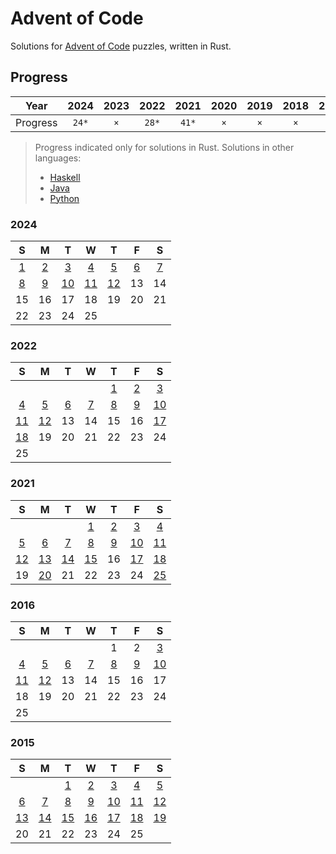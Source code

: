 # Advent of Code

Solutions for [Advent of Code](<https://adventofcode.com/>) puzzles, written in Rust.

## Progress

|   Year   | 2024  | 2023  | 2022  | 2021  | 2020 | 2019 | 2018 | 2017 | 2016  | 2015  |
|:--------:|:-----:|:-----:|:-----:|:-----:|:----:|:----:|:----:|:----:|:-----:|:-----:|
| Progress | `24*` |  `×`  | `28*` | `41*` | `×`  | `×`  | `×`  | `2*` | `20*` | `38*` |

> Progress indicated only for solutions in Rust. Solutions in other languages:
> - [Haskell](https://github.com/jontmy/aoc-haskell)
> - [Java](https://github.com/jontmy/aoc-java)
> - [Python](https://github.com/jontmy/aoc-python)

### 2024

| S | M | T | W | T | F | S |
|:-:|:-:|:-:|:-:|:-:|:-:|:-:|
| [1](https://github.com/jontmy/aoc-rust/blob/master/src/aoc2024/day01.rs) | [2](https://github.com/jontmy/aoc-rust/blob/master/src/aoc2024/day02.rs) | [3](https://github.com/jontmy/aoc-rust/blob/master/src/aoc2024/day03.rs) | [4](https://github.com/jontmy/aoc-rust/blob/master/src/aoc2024/day04.rs) | [5](https://github.com/jontmy/aoc-rust/blob/master/src/aoc2024/day05.rs) | [6](https://github.com/jontmy/aoc-rust/blob/master/src/aoc2024/day06.rs) | [7](https://github.com/jontmy/aoc-rust/blob/master/src/aoc2024/day07.rs) |
| [8](https://github.com/jontmy/aoc-rust/blob/master/src/aoc2024/day08.rs) | [9](https://github.com/jontmy/aoc-rust/blob/master/src/aoc2024/day09.rs) | [10](https://github.com/jontmy/aoc-rust/blob/master/src/aoc2024/day10.rs) | [11](https://github.com/jontmy/aoc-rust/blob/master/src/aoc2024/day11.rs) | [12](https://github.com/jontmy/aoc-rust/blob/master/src/aoc2024/day12.rs) | 13 | 14 |
| 15 | 16 | 17 | 18 | 19 | 20 | 21 |
| 22 | 23 | 24 | 25 |

### 2022

|                                     S                                     |                                     M                                     |                                    T                                     |                                    W                                     |                                    T                                     |                                    F                                     |                                     S                                     |
|:-------------------------------------------------------------------------:|:-------------------------------------------------------------------------:|:------------------------------------------------------------------------:|:------------------------------------------------------------------------:|:------------------------------------------------------------------------:|:------------------------------------------------------------------------:|:-------------------------------------------------------------------------:|
|                                                                           |                                                                           |                                                                          |                                                                          | [1](https://github.com/jontmy/aoc-rust/blob/master/src/aoc2022/day01.rs) | [2](https://github.com/jontmy/aoc-rust/blob/master/src/aoc2022/day02.rs) | [3](https://github.com/jontmy/aoc-rust/blob/master/src/aoc2022/day03.rs)  |
| [4](https://github.com/jontmy/aoc-rust/blob/master/src/aoc2022/day04.rs)  | [5](https://github.com/jontmy/aoc-rust/blob/master/src/aoc2022/day05.rs)  | [6](https://github.com/jontmy/aoc-rust/blob/master/src/aoc2022/day06.rs) | [7](https://github.com/jontmy/aoc-rust/blob/master/src/aoc2022/day07.rs) | [8](https://github.com/jontmy/aoc-rust/blob/master/src/aoc2022/day08.rs) | [9](https://github.com/jontmy/aoc-rust/blob/master/src/aoc2022/day09.rs) | [10](https://github.com/jontmy/aoc-rust/blob/master/src/aoc2022/day10.rs) |
| [11](https://github.com/jontmy/aoc-rust/blob/master/src/aoc2022/day11.rs) | [12](https://github.com/jontmy/aoc-rust/blob/master/src/aoc2022/day12.rs) |                                   13                                    |                                   14                                    |                                   15                                    |                                   16                                    | [17](https://github.com/jontmy/aoc-rust/blob/master/src/aoc2022/day17.rs) |
| [18](https://github.com/jontmy/aoc-rust/blob/master/src/aoc2022/day18.rs) |                                    19                                     |                                    20                                    |                                    21                                    |                                    22                                    |                                    23                                    |                                    24                                     |
|                                    25                                     |                                                                           |                                                                          |                                                                          |                                                                          |                                                                          |                                                                           |

### 2021

|                                     S                                     |                                     M                                     |                                     T                                     |                                     W                                     |                                    T                                     |                                     F                                     |                                     S                                     |
|:-------------------------------------------------------------------------:|:-------------------------------------------------------------------------:|:-------------------------------------------------------------------------:|:-------------------------------------------------------------------------:|:------------------------------------------------------------------------:|:-------------------------------------------------------------------------:|:-------------------------------------------------------------------------:|
|                                                                           |                                                                           |                                                                           | [1](https://github.com/jontmy/aoc-rust/blob/master/src/aoc2021/day01.rs)  | [2](https://github.com/jontmy/aoc-rust/blob/master/src/aoc2021/day02.rs) | [3](https://github.com/jontmy/aoc-rust/blob/master/src/aoc2021/day03.rs)  | [4](https://github.com/jontmy/aoc-rust/blob/master/src/aoc2021/day04.rs)  |
| [5](https://github.com/jontmy/aoc-rust/blob/master/src/aoc2021/day05.rs)  | [6](https://github.com/jontmy/aoc-rust/blob/master/src/aoc2021/day06.rs)  | [7](https://github.com/jontmy/aoc-rust/blob/master/src/aoc2021/day07.rs)  | [8](https://github.com/jontmy/aoc-rust/blob/master/src/aoc2021/day08.rs)  | [9](https://github.com/jontmy/aoc-rust/blob/master/src/aoc2021/day09.rs) | [10](https://github.com/jontmy/aoc-rust/blob/master/src/aoc2021/day10.rs) | [11](https://github.com/jontmy/aoc-rust/blob/master/src/aoc2021/day11.rs) |
| [12](https://github.com/jontmy/aoc-rust/blob/master/src/aoc2021/day12.rs) | [13](https://github.com/jontmy/aoc-rust/blob/master/src/aoc2021/day13.rs) | [14](https://github.com/jontmy/aoc-rust/blob/master/src/aoc2021/day14.rs) | [15](https://github.com/jontmy/aoc-rust/blob/master/src/aoc2021/day15.rs) |                                    16                                    | [17](https://github.com/jontmy/aoc-rust/blob/master/src/aoc2021/day17.rs) | [18](https://github.com/jontmy/aoc-rust/blob/master/src/aoc2021/day18.rs) |
|                                    19                                     | [20](https://github.com/jontmy/aoc-rust/blob/master/src/aoc2021/day20.rs) |                                    21                                     |                                    22                                     |                                    23                                    |                                    24                                     | [25](https://github.com/jontmy/aoc-rust/blob/master/src/aoc2021/day25.rs) |

### 2016

|                                     S                                     |                                     M                                     |                                    T                                     |                                    W                                     |                                    T                                     |                                    F                                     |                                     S                                     |
|:-------------------------------------------------------------------------:|:-------------------------------------------------------------------------:|:------------------------------------------------------------------------:|:------------------------------------------------------------------------:|:------------------------------------------------------------------------:|:------------------------------------------------------------------------:|:-------------------------------------------------------------------------:|
|                                                                           |                                                                           |                                                                          |                                                                          |                                    1                                     |                                    2                                     | [3](https://github.com/jontmy/aoc-rust/blob/master/src/aoc2016/day03.rs)  |
| [4](https://github.com/jontmy/aoc-rust/blob/master/src/aoc2016/day04.rs)  | [5](https://github.com/jontmy/aoc-rust/blob/master/src/aoc2016/day05.rs)  | [6](https://github.com/jontmy/aoc-rust/blob/master/src/aoc2016/day06.rs) | [7](https://github.com/jontmy/aoc-rust/blob/master/src/aoc2016/day07.rs) | [8](https://github.com/jontmy/aoc-rust/blob/master/src/aoc2016/day08.rs) | [9](https://github.com/jontmy/aoc-rust/blob/master/src/aoc2016/day09.rs) | [10](https://github.com/jontmy/aoc-rust/blob/master/src/aoc2016/day10.rs) |
| [11](https://github.com/jontmy/aoc-rust/blob/master/src/aoc2016/day11.rs) | [12](https://github.com/jontmy/aoc-rust/blob/master/src/aoc2016/day12.rs) |                                    13                                    |                                    14                                    |                                    15                                    |                                    16                                    |                                    17                                     |
|                                    18                                     |                                    19                                     |                                    20                                    |                                    21                                    |                                    22                                    |                                    23                                    |                                    24                                     |
|                                    25                                     |                                                                           |                                                                          |                                                                          |                                                                          |                                                                          |                                                                           |

### 2015

|                                     S                                     |                                     M                                     |                                     T                                     |                                     W                                     |                                     T                                     |                                     F                                     |                                     S                                     |
|:-------------------------------------------------------------------------:|:-------------------------------------------------------------------------:|:-------------------------------------------------------------------------:|:-------------------------------------------------------------------------:|:-------------------------------------------------------------------------:|:-------------------------------------------------------------------------:|:-------------------------------------------------------------------------:|
|                                                                           |                                                                           | [1](https://github.com/jontmy/aoc-rust/blob/master/src/aoc2015/day01.rs)  | [2](https://github.com/jontmy/aoc-rust/blob/master/src/aoc2015/day02.rs)  | [3](https://github.com/jontmy/aoc-rust/blob/master/src/aoc2015/day03.rs)  | [4](https://github.com/jontmy/aoc-rust/blob/master/src/aoc2015/day04.rs)  | [5](https://github.com/jontmy/aoc-rust/blob/master/src/aoc2015/day05.rs)  |
| [6](https://github.com/jontmy/aoc-rust/blob/master/src/aoc2015/day06.rs)  | [7](https://github.com/jontmy/aoc-rust/blob/master/src/aoc2015/day07.rs)  | [8](https://github.com/jontmy/aoc-rust/blob/master/src/aoc2015/day08.rs)  | [9](https://github.com/jontmy/aoc-rust/blob/master/src/aoc2015/day09.rs)  | [10](https://github.com/jontmy/aoc-rust/blob/master/src/aoc2015/day10.rs) | [11](https://github.com/jontmy/aoc-rust/blob/master/src/aoc2015/day11.rs) | [12](https://github.com/jontmy/aoc-rust/blob/master/src/aoc2015/day12.rs) |
| [13](https://github.com/jontmy/aoc-rust/blob/master/src/aoc2015/day13.rs) | [14](https://github.com/jontmy/aoc-rust/blob/master/src/aoc2015/day14.rs) | [15](https://github.com/jontmy/aoc-rust/blob/master/src/aoc2015/day15.rs) | [16](https://github.com/jontmy/aoc-rust/blob/master/src/aoc2015/day16.rs) | [17](https://github.com/jontmy/aoc-rust/blob/master/src/aoc2015/day17.rs) | [18](https://github.com/jontmy/aoc-rust/blob/master/src/aoc2015/day18.rs) | [19](https://github.com/jontmy/aoc-rust/blob/master/src/aoc2015/day19.rs) |
|                                    20                                     |                                    21                                     |                                    22                                     |                                    23                                     |                                    24                                     |                                    25                                     |                                                                           |
